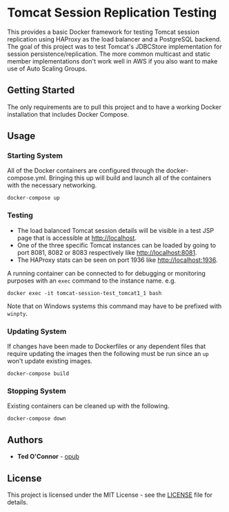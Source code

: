 # Tomcat Session Replication Testing

This provides a basic Docker framework for testing Tomcat session replication using HAProxy as the load balancer and a PostgreSQL backend. The goal of this project was to test Tomcat's JDBCStore implementation for session persistence/replication. The more common multicast and static member implementations don't work well in AWS if you also want to make use of Auto Scaling Groups. 

## Getting Started

The only requirements are to pull this project and to have a working Docker installation that includes Docker Compose.

## Usage

### Starting System 

All of the Docker containers are configured through the docker-compose.yml. Bringing this up will build and launch all of the containers with the necessary networking.

```
docker-compose up
```

### Testing

* The load balanced Tomcat session details will be visible in a test JSP page that is accessible at [http://localhost](http://localhost).
* One of the three specific Tomcat instances can be loaded by going to port 8081, 8082 or 8083 respectively like [http://localhost:8081](http://localhost:8081).
* The HAProxy stats can be seen on port 1936 like [http://localhost:1936](http://localhost:1936).

A running container can be connected to for debugging or monitoring purposes with an `exec` command to the instance name. e.g.

```
docker exec -it tomcat-session-test_tomcat1_1 bash
```

Note that on Windows systems this command may have to be prefixed with `winpty`.

### Updating System 

If changes have been made to Dockerfiles or any dependent files that require updating the images then the following must be run since an `up` won't update existing images.

```
docker-compose build
```

### Stopping System 

Existing containers can be cleaned up with the following.

```
docker-compose down
```

## Authors

* **Ted O'Connor** - [opub](https://github.com/opub)

## License

This project is licensed under the MIT License - see the [LICENSE](LICENSE) file for details.
